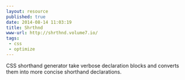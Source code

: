 ```yaml
---
layout: resource
published: true
date: 2014-08-14 11:03:19
title: Shrthnd
www-url: http://shrthnd.volume7.io/
tags:
 - css
 - optimize
---
```


CSS shorthand generator take verbose declaration blocks and converts them into more concise shorthand declarations.